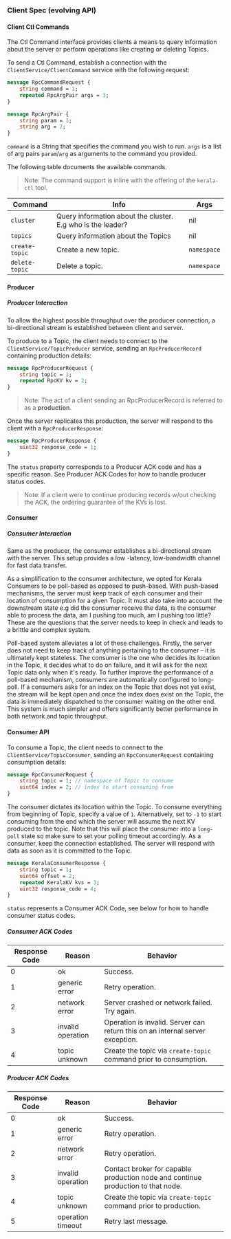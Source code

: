 ### Client Spec (evolving API)

#### Client Ctl Commands

The Ctl Command interface provides clients a means to query information about the server or perform operations like creating or deleting Topics.

To send a Ctl Command, establish a connection with the `ClientService/ClientCommand` service with the following request:

```proto
message RpcCommandRequest {
    string command = 1;
    repeated RpcArgPair args = 3;
}

message RpcArgPair {
    string param = 1;
    string arg = 2;
}
```

`command` is a String that specifies the command you wish to run.
`args` is a list of arg pairs `param`/`arg` as arguments to the command you provided.

The following table documents the available commands.

> Note: The command support is inline with the offering of the `kerala-ctl` tool.

| Command | Info | Args |
|---|---|---|
| `cluster` | Query information about the cluster. E.g who is the leader? | nil |
| `topics` | Query information about the Topics | nil |
| `create-topic` | Create a new topic. | `namespace` |
| `delete-topic` | Delete a topic. | `namespace` |

#### Producer

##### Producer Interaction

To allow the highest possible throughput over the producer connection, a bi-directional stream is established between client and server.

To produce to a Topic, the client needs to connect to the `ClientService/TopicProducer` service, sending an
 `RpcProducerRecord` containing production details:
 
```proto
message RpcProducerRequest {
    string topic = 1;
    repeated RpcKV kv = 2;
}
```

> Note: The act of a client sending an RpcProducerRecord is referred to as a **production**.

Once the server replicates this production, the server will respond to the client with a `RpcProducerResponse`:
  
```proto
message RpcProducerResponse {
    uint32 response_code = 1;
}
```
The `status` property corresponds to a Producer ACK code and has a specific reason.  See Producer ACK Codes for how to handle producer status codes.

> Note: If a client were to continue producing records w/out checking the ACK, the ordering guarantee of the KVs is lost.

#### Consumer

##### Consumer Interaction

Same as the producer, the consumer establishes a bi-directional stream with the server.  This setup provides a low
-latency, low-bandwidth channel for fast data transfer.

As a simplification to the consumer architecture, we opted for Kerala Consumers to be poll-based as opposed to push-based.  With push-based mechanisms, the server must keep track of each consumer and their location of consumption for a given Topic.  It must also take into account the downstream state e.g did the consumer receive the data, is the consumer able to process the data, am I pushing too much, am I pushing too little?  These are the questions that the server needs to keep in check and leads to a brittle and complex system.

Poll-based system alleviates a lot of these challenges. Firstly, the server does not need to keep track of anything pertaining to the consumer – it is ultimately kept stateless.  The consumer is the one who decides its location in the Topic, it decides what to do on failure, and it will ask for the next Topic data only when it's ready.  To further improve the performance of a poll-based mechanism, consumers are automatically configured to long-poll.  If a consumers asks for an index on the Topic that does not yet exist, the stream will be kept open and once the index does exist on the Topic, the data is immediately dispatched to the consumer waiting on the other end.  This system is much simpler and offers significantly better performance in both network and topic throughput.

#### Consumer API

To consume a Topic, the client needs to connect to the `ClientService/TopicConsumer`, sending an
 `RpcConsumerRequest` containing consumption details:

```proto
message RpcConsumerRequest {
    string topic = 1; // namespace of Topic to consume
    uint64 index = 2; // index to start consuming from
}
```

The consumer dictates its location within the Topic. To consume everything from beginning of Topic, specify a value of `1`. Alternatively, set to `-1` to start consuming from the end which the server will assume the next KV produced to the topic.  Note that this will place the consumer into a `long-poll` state so make sure to set your polling timeout accordingly.  As a consumer, keep the connection established.  The server will respond with data as soon as it is committed to the Topic.

```proto
message KeralaConsumerResponse {
    string topic = 1;
    uint64 offset = 2;
    repeated KeralaKV kvs = 3;
    uint32 response_code = 4;
}
```

`status` represents a Consumer ACK Code, see below for how to handle consumer status codes.

##### Consumer ACK Codes
| Response Code | Reason | Behavior |
|---|---|---|
| 0 | ok | Success. |
| 1 | generic error | Retry operation. |
| 2 | network error | Server crashed or network failed. Try again. |
| 3 | invalid operation | Operation is invalid. Server can return this on an internal server exception. |
| 4 | topic unknown | Create the topic via `create-topic` command prior to consumption. |

##### Producer ACK Codes
| Response Code | Reason | Behavior |
|---|---|---|
| 0 | ok | Success. |
| 1 | generic error | Retry operation. |
| 2 | network error | Retry operation. |
| 3 | invalid operation | Contact broker for capable production node and continue production to that node. |
| 4 | topic unknown | Create the topic via `create-topic` command prior to production. |
| 5 | operation timeout | Retry last message. |
